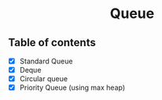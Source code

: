 <h1 align="center">Queue</h1>

## Table of contents

- [x] Standard Queue
- [x] Deque
- [x] Circular queue
- [x] Priority Queue (using max heap)
